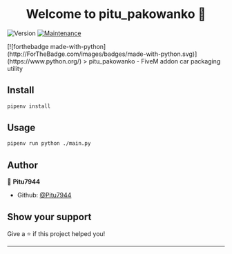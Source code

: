<h1 align="center">Welcome to pitu_pakowanko 👋</h1>
<p>
  <img alt="Version" src="https://img.shields.io/badge/version-1.0.0-blue.svg?cacheSeconds=2592000" />
  <a href="https://github.com/kefranabg/readme-md-generator/graphs/commit-activity" target="_blank">
    <img alt="Maintenance" src="https://img.shields.io/badge/Maintained%3F-yes-green.svg" />
  </a>
</p>
[![forthebadge made-with-python](http://ForTheBadge.com/images/badges/made-with-python.svg)](https://www.python.org/)
> pitu_pakowanko - FiveM addon car packaging utility

## Install

```sh
pipenv install 
```

## Usage

```sh
pipenv run python ./main.py
```

## Author

👤 **Pitu7944**

* Github: [@Pitu7944](https://github.com/Pitu7944)

## Show your support

Give a ⭐️ if this project helped you!

***
